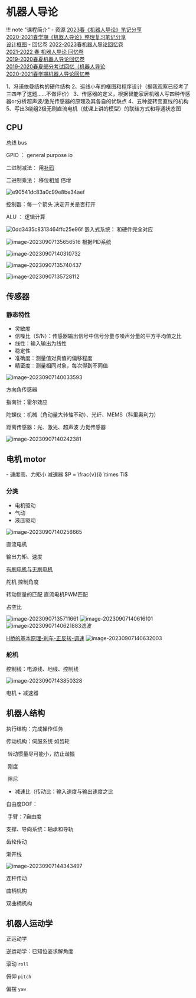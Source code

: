 # 机器人导论

!!! note "课程简介"
    - 资源
       [2023春《机器人导论》笔记分享](https://www.cc98.org/topic/5601621)<br>
       [2020-2021春学期《机器人导论》整理复习笔记分享](https://www.cc98.org/topic/5070984)<br>
       [设计框图](https://www.cc98.org/topic/5306160)
    - 回忆卷
       [2022-2023春机器人导论回忆卷](https://www.cc98.org/topic/5597275)<br>
       [2021-2022 春 机器人导论 回忆卷](https://www.cc98.org/topic/5306507)<br>
       [2019-2020春夏机器人导论回忆卷](https://www.cc98.org/topic/4961482)<br>
       [2019-2020春夏部分考试回忆（机器人导论](https://www.cc98.org/topic/4960976/1#1)<br>
       [2020-2021春学期机器人导论回忆卷](https://www.cc98.org/topic/5070617)<br>



1、冯诺依曼结构的硬件结构
 2、巡线小车的框图和程序设计（据我观察已经考了三四年了这题……不做评价）
 3、传感器的定义，根据智能家居机器人写四种传感器or分析超声波/激光传感器的原理及其各自的优缺点
 4、五种旋转变直线的机构
 5、写出3绕组2极无刷直流电机（就课上讲的模型）的联结方式和导通状态图







## CPU

总线 bus

GPIO ： general purpose io

二进制减法： 用[补码](https://zhuanlan.zhihu.com/p/99082236)

二进制乘法： 移位相加 倍增





![e90541dc83a0c99e8be34aef](https://philfan-pic.oss-cn-beijing.aliyuncs.com/img/e90541dc83a0c99e8be34aef.png)

 控制器：每一个箭头 决定开关是否打开

 ALU ： 逻辑计算

![0dd3435c8313464ffc25e96f](https://philfan-pic.oss-cn-beijing.aliyuncs.com/img/0dd3435c8313464ffc25e96f.png)
 嵌入式系统： 和硬件完全对应

![image-20230907135656516](https://philfan-pic.oss-cn-beijing.aliyuncs.com/img/image-20230907135656516.png)
 根据PID系统 

![image-20230907140310732](https://philfan-pic.oss-cn-beijing.aliyuncs.com/img/image-20230907140310732.png)

![image-20230907135740437](https://philfan-pic.oss-cn-beijing.aliyuncs.com/img/image-20230907135740437.png)

![image-20230907135728112](https://philfan-pic.oss-cn-beijing.aliyuncs.com/img/image-20230907135728112.png)



## 传感器 

### 静态特性

- 灵敏度
- 信噪比（S/N）：传感器输出信号中信号分量与噪声分量的平方平均值之比
- 线性：输入输出为线性
- 稳定性
- 准确度：测量值对真值的偏移程度
- 精密度：测量相同对象，每次得到不同值

![image-20230907140033593](https://philfan-pic.oss-cn-beijing.aliyuncs.com/img/image-20230907140033593.png) 



方向角传感器

指南针：霍尔效应

陀螺仪：机械（角动量大转轴不动）、光纤、MEMS（科里奥利力）

距离传感器：光、激光、超声波
力觉传感器



 ![image-20230907140242381](https://philfan-pic.oss-cn-beijing.aliyuncs.com/img/image-20230907140242381.png)

 ## 电机 motor 

 \- 速度高、力矩小
 减速器
 $P = \frac{v}{i} \times Ti$

### 分类

- 电机驱动
- 气动
- 液压驱动

![image-20230907140256665](https://philfan-pic.oss-cn-beijing.aliyuncs.com/img/image-20230907140256665.png)

直流电机

输出力矩、速度

[有刷电机与无刷电机](https://www.bilibili.com/video/BV1ig411S7gX/?spm_id_from=333.337.search-card.all.click&vd_source=c22bb8d123dbc6430c3057dc8d2701b4)

舵机
控制角度

转动惯量的匹配
直流电机PWM匹配

占空比

![image-20230907135711661](https://philfan-pic.oss-cn-beijing.aliyuncs.com/img/image-20230907135711661.png) ![image-20230907140616101](https://philfan-pic.oss-cn-beijing.aliyuncs.com/img/image-20230907140616101.png)![image-20230907140621883](https://philfan-pic.oss-cn-beijing.aliyuncs.com/img/image-20230907140621883.png)滤波


 [H桥的基本原理-刹车-正反转-调速](https://www.bilibili.com/video/BV1ZG4y1v7LS/?spm_id_from=333.1007.top_right_bar_window_history.content.click) ![image-20230907140632003](https://philfan-pic.oss-cn-beijing.aliyuncs.com/img/image-20230907140632003.png)

### 舵机

控制线：电源线、地线、控制线

![image-20230907143850328](https://philfan-pic.oss-cn-beijing.aliyuncs.com/img/image-20230907143850328.png)

电机 + 减速器



## 机器人结构

执行结构：完成操作任务

传动机构：伺服系统 如齿轮

​	转动惯量尽可能小，防止谐振

​	刚度

​	阻尼

- 减速比（传动比：输入速度与输出速度之比

自由度DOF：

​	手臂：7自由度



支撑、导向系统：轴承和导轨

齿轮传动

渐开线

![image-20230907144343497](https://philfan-pic.oss-cn-beijing.aliyuncs.com/img/image-20230907144343497.png)

连杆传动

曲柄机构

双曲柄机构



## 机器人运动学

正运动学

逆运动学：已知位姿求解角度

滚动 `roll`

俯仰 `pitch`

偏摆 `yaw`
